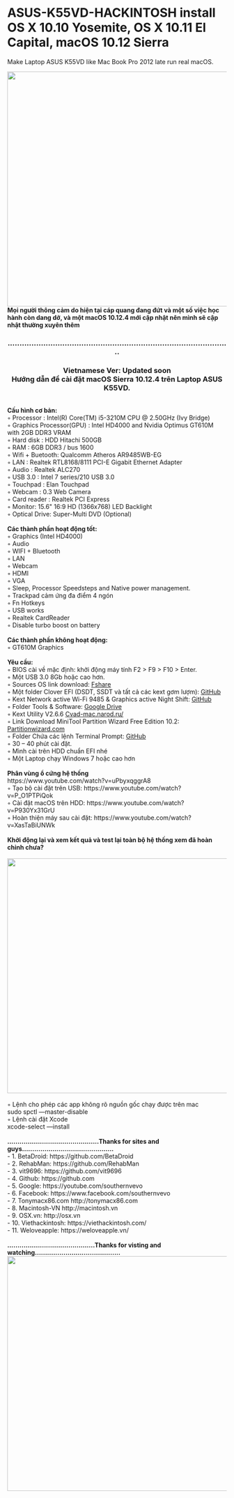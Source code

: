 # ASUS-K55VD-HACKINTOSH install OS X 10.10 Yosemite, OS X 10.11 El Capital, macOS 10.12 Sierra
Make Laptop ASUS K55VD like Mac Book Pro 2012 late run real macOS.

<img class="alignnone size-full wp-image-486 alignright" src="https://viethackintosh.com/wp-content/uploads/2017/03/ASUS2.jpg" alt="" width="960" height="539"/>
<strong>
	Mọi người thông cảm do hiện tại cáp quang đang đứt và một số việc học hành còn dang dở, và một macOS 10.12.4 mới cập nhật nên mình sẽ cập nhật thường xuyên thêm
</strong>
<h3 style="text-align: center">
	..............................................................................................
</h3>
<center>
	<h3 style="text-align: center">
		<strong>
			Vietnamese Ver: Updated soon
		</strong>
		<br>
		Hướng dẫn để cài đặt macOS Sierra 10.12.4 trên Laptop ASUS K55VD.
	</h3>
</center>
<br>
<strong>
	Cấu hình cơ bản:
</strong>
<br>
◦ Processor : Intel(R) Core(TM) i5-3210M CPU @ 2.50GHz (Ivy Bridge)
<br>
◦ Graphics Processor(GPU) : Intel HD4000 and Nvidia Optimus GT610M with 2GB DDR3 VRAM
<br>
◦ Hard disk : HDD Hitachi 500GB
<br>
◦ RAM : 6GB DDR3 / bus 1600
<br>
◦ Wifi + Buetooth: Qualcomm Atheros AR9485WB-EG
<br>
◦ LAN : Realtek RTL8168/8111 PCI-E Gigabit Ethernet Adapter
<br>
◦ Audio : Realtek ALC270
<br>
◦ USB 3.0 : Intel 7 series/210 USB 3.0
<br>
◦ Touchpad : Elan Touchpad
<br>
◦ Webcam : 0.3 Web Camera
<br>
◦ Card reader : Realtek PCI Express
<br>
◦ Monitor: 15.6" 16:9 HD (1366x768) LED Backlight
<br>
◦ Optical Drive: Super-Multi DVD (Optional) 
<br>
<br>
<strong>
	Các thành phần hoạt động tốt:
</strong>
<br>
◦ Graphics (Intel HD4000)
<br>
◦ Audio
<br>
◦ WIFI + Bluetooth
<br>
◦ LAN
<br>
◦ Webcam
<br>
◦ HDMI
<br>
◦ VGA
<br>
◦ Sleep, Processor Speedsteps and Native power management.
<br>
◦ Trackpad cảm ứng đa điểm 4 ngón
<br>
◦ Fn Hotkeys
<br>
◦ USB works
<br>
◦ Realtek CardReader
<br>
◦ Disable turbo boost on battery
<br>
<br>
<strong>
	Các thành phần không hoạt động:
</strong>
<br>
◦ GT610M Graphics
<br>
<br>
<strong>
	Yêu cầu:
</strong>
<br>
◦ BIOS cài về mặc định: khởi động máy tính F2 &gt; F9 &gt; F10 &gt; Enter.
<br>
◦ Một USB 3.0 8Gb hoặc cao hơn.
<br>
◦ Sources OS link download: <a href="https://www.fshare.vn/file/AH8IJYXJJVGD" target="_blank">Fshare</a>
<br>
◦ Một folder Clover EFI (DSDT, SSDT và tất cả các kext gơm lượm): <a href="https://github.com/southern21/ASUS-K55VD-HACKINTOSH" target="_blank">GitHub</a>
<br>
◦ Kext Network active Wi-Fi 9485 &amp; Graphics active Night Shift: <a href="https://github.com/southern21/ASUS-K55VD-HACKINTOSH" target="_blank">GitHub</a>
<br>
◦ Folder Tools &amp; Software: <a href="https://drive.google.com/drive/folders/0B_rOF-XuryyyR2c0STJKV3dwanc?usp=sharing" target="_blank">Google Drive</a>
<br>
◦ Kext Utility V2.6.6 <a href="https://cvad-mac.narod.ru/files/Kext_Utility.app.v2.6.6.zip" target="_blank">Cvad-mac.narod.ru/</a>
<br>
◦ Link Download MiniTool Partition Wizard Free Edition 10.2: <a href="https://download3.minitool.com/pw10/pw10-free.exe" target="_blank">Partitionwizard.com</a>
<br>
◦ Folder Chứa các lệnh Terminal Prompt: <a href="https://github.com/southern21/ASUS-K55VD-HACKINTOSH" target="_blank">GitHub</a>
<br>
◦ 30 – 40 phút cài đặt.
<br>
◦ Mình cài trên HDD chuẩn EFI nhé
<br>
◦ Một Laptop chạy Windows 7 hoặc cao hơn
<br>
<br>
<strong>
	Phân vùng ổ cứng hệ thống
</strong>
<br>https://www.youtube.com/watch?v=uPbyxqggrA8
<br>
◦ Tạo bộ cài đặt trên USB: https://www.youtube.com/watch?v=P_O1PTPiQok
<br>
◦ Cài đặt macOS trên HDD: https://www.youtube.com/watch?v=P930Yx31GrU
<br>
◦ Hoàn thiện máy sau cài đặt: https://www.youtube.com/watch?v=XasTaBiUNWk
<br>
<br>
<strong>
Khởi động lại và xem kết quả và test lại toàn bộ hệ thống xem đã hoàn chỉnh chưa?
</strong>
<br><br>
<img class="alignnone size-full wp-image-562" src="https://viethackintosh.com/wp-content/uploads/2017/03/Screen-Shot-2017-04-04-at-3.21.46-PM.png" alt="" width="960" height="539"/>
<br><br>
◦ Lệnh cho phép các app không rõ nguồn gốc chạy được trên mac
<br>
	sudo spctl —master-disable
<br>
◦ Lệnh cài đặt Xcode
<br>
	xcode-select —install
<br>
<br>
<strong>
	.............................................Thanks for sites and guys.............................................
</strong>
<br>
- 1. BetaDroid: https://github.com/BetaDroid
<br>
- 2. RehabMan: https://github.com/RehabMan
<br>
- 3. vit9696: https://github.com/vit9696
<br>
- 4. Github: https://github.com
<br>
- 5. Google: https://youtube.com/southernvevo
<br>
- 6. Facebook: https://www.facebook.com/southernvevo
<br>
- 7. Tonymacx86.com http://tonymacx86.com
<br>
- 8. Macintosh-VN http://macintosh.vn
<br>
- 9. OSX.vn: http://osx.vn
<br>
- 10. Viethackintosh: https://viethackintosh.com/
<br>
- 11. Weloveapple: https://weloveapple.vn/
<br>
<br>
<strong>
	...........................................Thanks for visting and watching..........................................
</strong>
<img class="alignnone size-full wp-image-487" src="https://viethackintosh.com/wp-content/uploads/2017/03/14470386_904489812989977_5266119457662626266_n.jpg" alt="" width="960" height="539" />

